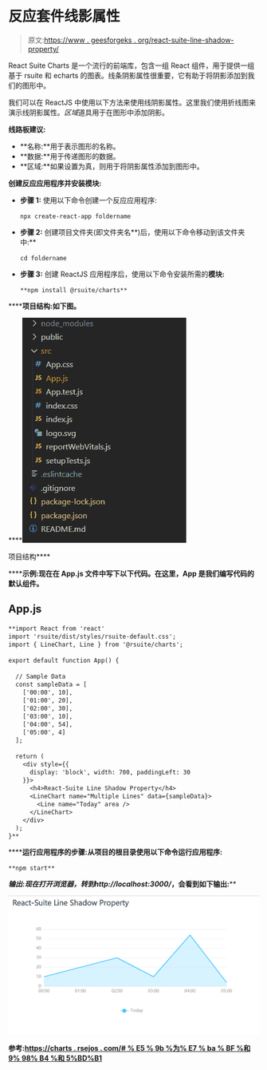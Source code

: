 # 反应套件线影属性

> 原文:[https://www . geesforgeks . org/react-suite-line-shadow-property/](https://www.geeksforgeeks.org/react-suite-line-shadow-property/)

React Suite Charts 是一个流行的前端库，包含一组 React 组件，用于提供一组基于 rsuite 和 echarts 的图表。线条阴影属性很重要，它有助于将阴影添加到我们的图形中。

我们可以在 ReactJS 中使用以下方法来使用线阴影属性。这里我们使用折线图来演示线阴影属性。*区域*道具用于在图形中添加阴影。

**线路板建议:**

*   **名称:**用于表示图形的名称。
*   **数据:**用于传递图形的数据。
*   **区域:**如果设置为真，则用于将阴影属性添加到图形中。

**创建反应应用程序并安装模块:**

*   **步骤 1:** 使用以下命令创建一个反应应用程序:

    ```
    npx create-react-app foldername
    ```

*   **步骤 2:** 创建项目文件夹(即文件夹名**)后，使用以下命令移动到该文件夹中:**

    ```
    cd foldername
    ```

*   **步骤 3:** 创建 ReactJS 应用程序后，使用以下命令安装所需的****模块:****

    ```
    **npm install @rsuite/charts**
    ```

******项目结构:**如下图。****

****![](img/f04ae0d8b722a9fff0bd9bd138b29c23.png)

项目结构**** 

******示例:**现在在 **App.js** 文件中写下以下代码。在这里，App 是我们编写代码的默认组件。****

## ****App.js****

```
**import React from 'react'
import 'rsuite/dist/styles/rsuite-default.css';
import { LineChart, Line } from '@rsuite/charts';

export default function App() {

  // Sample Data
  const sampleData = [
    ['00:00', 10],
    ['01:00', 20],
    ['02:00', 30],
    ['03:00', 10],
    ['04:00', 54],
    ['05:00', 4]
  ];

  return (
    <div style={{
      display: 'block', width: 700, paddingLeft: 30
    }}>
      <h4>React-Suite Line Shadow Property</h4>
      <LineChart name="Multiple Lines" data={sampleData}>
        <Line name="Today" area />
      </LineChart>
    </div>
  );
}**
```

******运行应用程序的步骤:**从项目的根目录使用以下命令运行应用程序:****

```
**npm start**
```

******输出:**现在打开浏览器，转到***http://localhost:3000/***，会看到如下输出:****

****![](img/1ea0d3755ec0bae26e6edda10be5c7a4.png)****

******参考:**[https://charts . rsejos . com/# % E5 % 9b %为% E7 % ba % BF %和 9% 98% B4 %和 5%BD%B1](https://charts.rsuitejs.com/#%E5%9B%BE%E7%BA%BF%E9%98%B4%E5%BD%B1)****
